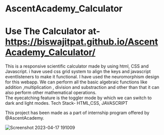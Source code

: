 ﻿# AscentAcademy_Calculator

# Use The Calculator at-  https://biswajitpat.github.io/AscentAcademy_Calculator/



This is a responsive scientific calculator made by using html, CSS and Javascript. i have used css grid system to align the keys and javascript eventlisteners to make it functional. I have used the neuromorphism design for this webapp. We can perform all the basic algebraic functions like addition ,multiplication , division and substraction and other than that it can also perform other mathematical operations.            
The eyecatching feature is the toggler mode by which we can switch to dark and light modes.
Tech Stack- HTML,CSS, JAVASCRIPT

This project has been made as a part of internship program offered by @AscentAcademy.



![Screenshot 2023-04-17 191009](https://user-images.githubusercontent.com/91446639/232509090-1c781b9a-b83c-4cb0-ab19-f0389f66be97.png)


